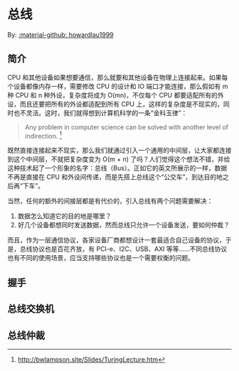 # 总线

By: [:material-github: howardlau1999](https://github.com/howardlau1999)

## 简介

CPU 和其他设备如果想要通信，那么就要和其他设备在物理上连接起来。如果每个设备都像内存一样，需要修改 CPU 的设计和 IO 端口才能连接，那么假如有 m 种 CPU 和 n 种外设，复杂度将成为 O(mn)，不仅每个 CPU 都要适配所有的外设，而且还要把所有的外设都适配到所有 CPU 上，这样的复杂度是不现实的，同时也不灵活。这时，我们就得想到计算机科学的一条“金科玉律”：

> Any problem in computer science can be solved with another level of indirection. [^1]

[^1]: <http://bwlampson.site/Slides/TuringLecture.htm>

既然直接连接起来不现实，那么我们就通过引入一个通用的中间层，让大家都连接到这个中间层，不就把复杂度变为 O(m + n) 了吗？人们觉得这个想法不错，并给这种技术起了一个形象的名字：总线（Bus）。正如它的英文所展示的一样，数据不再是直接在 CPU 和外设间传递，而是先搭上总线这个“公交车”，到达目的地之后再“下车”。

当然，任何的额外的间接层都是有代价的，引入总线有两个问题需要解决：

1. 数据怎么知道它的目的地是哪里？
2. 好几个设备都想同时发送数据，然而总线只允许一个设备发送，要如何仲裁？

而且，作为一层通信协议，各家设备厂商都想设计一套最适合自己设备的协议，于是，总线协议也是百花齐放，有 PCI-e、I2C、USB、AXI 等等……不同总线协议也有不同的使用场景，应当支持哪些协议也是一个需要权衡的问题。

## 握手

## 总线交换机

## 总线仲裁